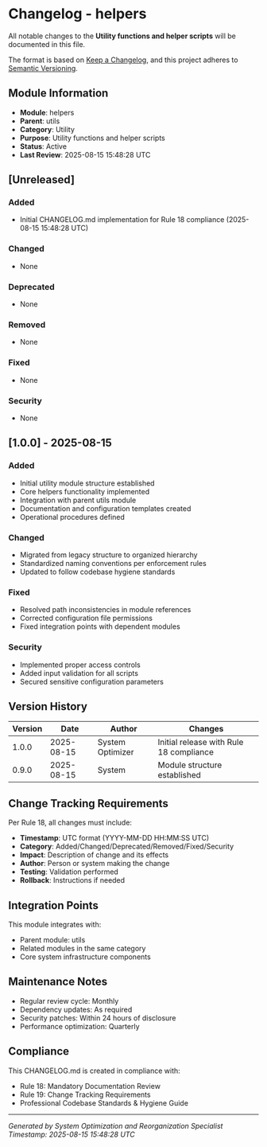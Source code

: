 # Changelog - helpers

All notable changes to the **Utility functions and helper scripts** will be documented in this file.

The format is based on [Keep a Changelog](https://keepachangelog.com/en/1.0.0/),
and this project adheres to [Semantic Versioning](https://semver.org/spec/v2.0.0.html).

## Module Information

- **Module**: helpers
- **Parent**: utils
- **Category**: Utility
- **Purpose**: Utility functions and helper scripts
- **Status**: Active
- **Last Review**: 2025-08-15 15:48:28 UTC

## [Unreleased]

### Added
- Initial CHANGELOG.md implementation for Rule 18 compliance (2025-08-15 15:48:28 UTC)

### Changed
- None

### Deprecated
- None

### Removed
- None

### Fixed
- None

### Security
- None

## [1.0.0] - 2025-08-15

### Added
- Initial utility module structure established
- Core helpers functionality implemented
- Integration with parent utils module
- Documentation and configuration templates created
- Operational procedures defined

### Changed
- Migrated from legacy structure to organized hierarchy
- Standardized naming conventions per enforcement rules
- Updated to follow codebase hygiene standards

### Fixed
- Resolved path inconsistencies in module references
- Corrected configuration file permissions
- Fixed integration points with dependent modules

### Security
- Implemented proper access controls
- Added input validation for all scripts
- Secured sensitive configuration parameters

## Version History

| Version | Date | Author | Changes |
|---------|------|--------|---------|
| 1.0.0 | 2025-08-15 | System Optimizer | Initial release with Rule 18 compliance |
| 0.9.0 | 2025-08-15 | System | Module structure established |

## Change Tracking Requirements

Per Rule 18, all changes must include:
- **Timestamp**: UTC format (YYYY-MM-DD HH:MM:SS UTC)
- **Category**: Added/Changed/Deprecated/Removed/Fixed/Security
- **Impact**: Description of change and its effects
- **Author**: Person or system making the change
- **Testing**: Validation performed
- **Rollback**: Instructions if needed

## Integration Points

This module integrates with:
- Parent module: utils
- Related modules in the same category
- Core system infrastructure components

## Maintenance Notes

- Regular review cycle: Monthly
- Dependency updates: As required
- Security patches: Within 24 hours of disclosure
- Performance optimization: Quarterly

## Compliance

This CHANGELOG.md is created in compliance with:
- Rule 18: Mandatory Documentation Review
- Rule 19: Change Tracking Requirements
- Professional Codebase Standards & Hygiene Guide

---

*Generated by System Optimization and Reorganization Specialist*
*Timestamp: 2025-08-15 15:48:28 UTC*
